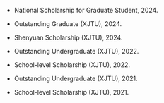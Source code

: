 
- National Scholarship for Graduate Student, 2024.

- Outstanding Graduate (XJTU), 2024.

- Shenyuan Scholarship (XJTU), 2024.

- Outstanding Undergraduate (XJTU), 2022.

- School-level Scholarship (XJTU), 2022.

- Outstanding Undergraduate (XJTU), 2021.

- School-level Scholarship (XJTU), 2021.

